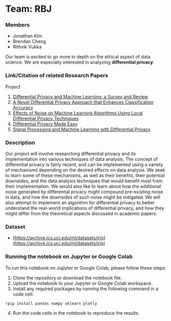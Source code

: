 # Team: RBJ

### Members 
- Jonathan Kim 
- Brendan Cheng 
- Rithvik Vukka

Our team is excited to go more in depth on the ethical aspect of data science. We are
especially interested in analyzing **differential privacy**.

### Link/Citation of related Research Papers
Project
1. [Differential Privacy and Machine Learning: a Survey and Review](https://arxiv.org/abs/1412.7584)
2. [A Novel Differential Privacy Approach that Enhances Classification Accuracy](https://dl.acm.org/doi/10.1145/2948992.2949027)
3. [Effects of Noise on Machine Learning Algorithms Using Local Differential Privacy Techniques](https://ieeexplore.ieee.org/stamp/stamp.jsp?tp=&arnumber=9422609) 
4. [Differential Privacy Made Easy](https://ieeexplore.ieee.org/stamp/stamp.jsp?tp=&arnumber=10007322) 
5. [Signal Processing and Machine Learning with Differential Privacy](https://ieeexplore.ieee.org/stamp/stamp.jsp?tp=&arnumber=6582713)

### Description
Our project will involve researching differential privacy and its implementation into various techniques of data analysis. The concept of differential privacy is fairly recent, and can be implemented using a variety of mechanisms depending on the desired effects on data analysis. We seek to learn some of these mechanisms, as well as their benefits, their potential downsides, and the data analysis techniques that would benefit most from their implementation. We would also like to learn about how the additional noise generated by differential privacy might compound pre-existing noise in data, and how the downsides of such noise might be mitigated. We will also attempt to implement an algorithm for differential privacy to better understand the real-world implications of differential privacy, and how they might differ from the theoretical aspects discussed in academic papers.


### Dataset 

- [https://archive.ics.uci.edu/ml/datasets/iris](https://archive.ics.uci.edu/ml/datasets/iris)

### Running the notebook on Jupyter or Google Colab

To run this notebook on Jupyter or Google Colab, please follow these steps:

1. Clone the repository or download the notebook file.
2. Upload the notebook to your Jupyter or Google Colab workspace.
3. Install any required packages by running the following command in a code cell:

```ipython
!pip install pandas numpy sklearn plotly
```

4. Run the code cells in the notebook to reproduce the results.


<!-- ### Slides
Slides used for the presentation can be found [here](link here). -->